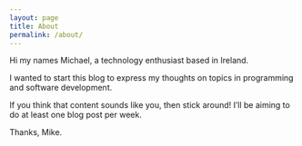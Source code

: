 ```yaml
---
layout: page
title: About
permalink: /about/
---
```


Hi my names Michael, a technology enthusiast based in Ireland.

I wanted to start this blog to express my thoughts on topics in programming and software development.

If you think that content sounds like you, then stick around! I’ll be aiming to do at least one blog post per week.

Thanks, Mike.
